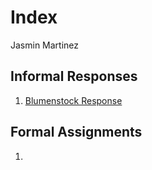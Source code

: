 # Index 

Jasmin Martinez 

## Informal Responses

1. [Blumenstock Response](https://github.com/jrmartinez01/workshop3/blob/master/bluemenstock.md)

## Formal Assignments 

1. 
